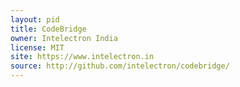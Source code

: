 ```yaml
---
layout: pid
title: CodeBridge
owner: Intelectron India
license: MIT
site: https://www.intelectron.in
source: http://github.com/intelectron/codebridge/
---
```

